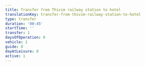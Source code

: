 ```yaml
---
title: Transfer from Thivim railway station to hotel
translationKey: transfer-from-thivim-railway-station-to-hotel
type: transfer
duration: '00:45'
startTime: ''
transfer: 1
daysOfOperation: 0
vehicle: 1
guide: 0
dayAtLeisure: 0
active: 1
---
```

